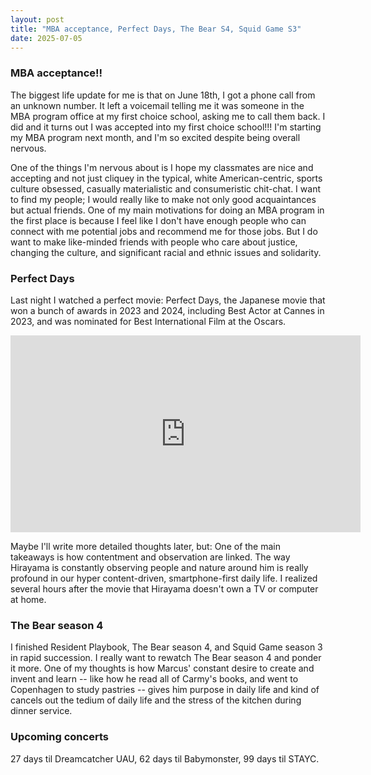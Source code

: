 ```yaml
---
layout: post
title: "MBA acceptance, Perfect Days, The Bear S4, Squid Game S3"
date: 2025-07-05
---
```

### MBA acceptance!! ###

The biggest life update for me is that on June 18th, I got a phone call from an unknown number. It left a voicemail telling me it was someone in the MBA program office at my first choice school, asking me to call them back. I did and it turns out I was accepted into my first choice school!!! I'm starting my MBA program next month, and I'm so excited despite being overall nervous.

One of the things I'm nervous about is I hope my classmates are nice and accepting and not just cliquey in the typical, white American-centric, sports culture obsessed, casually materialistic and consumeristic chit-chat. I want to find my people; I would really like to make not only good acquaintances but actual friends. One of my main motivations for doing an MBA program in the first place is because I feel like I don't have enough people who can connect with me potential jobs and recommend me for those jobs. But I do want to make like-minded friends with people who care about justice, changing the culture, and significant racial and ethnic issues and solidarity.

### Perfect Days ###

Last night I watched a perfect movie: Perfect Days, the Japanese movie that won a bunch of awards in 2023 and 2024, including Best Actor at Cannes in 2023, and was nominated for Best International Film at the Oscars.

<iframe width="560" height="315" src="https://www.youtube.com/embed/QzZBbX5A1FA" frameborder="0" allow="accelerometer; autoplay; clipboard-write; encrypted-media; gyroscope; picture-in-picture" allowfullscreen></iframe>

Maybe I'll write more detailed thoughts later, but: One of the main takeaways is how contentment and observation are linked. The way Hirayama is constantly observing people and nature around him is really profound in our hyper content-driven, smartphone-first daily life. I realized several hours after the movie that Hirayama doesn't own a TV or computer at home.

### The Bear season 4 ###

I finished Resident Playbook, The Bear season 4, and Squid Game season 3 in rapid succession. I really want to rewatch The Bear season 4 and ponder it more. One of my thoughts is how Marcus' constant desire to create and invent and learn -- like how he read all of Carmy's books, and went to Copenhagen to study pastries -- gives him purpose in daily life and kind of cancels out the tedium of daily life and the stress of the kitchen during dinner service.

### Upcoming concerts ###

27 days til Dreamcatcher UAU, 62 days til Babymonster, 99 days til STAYC.
